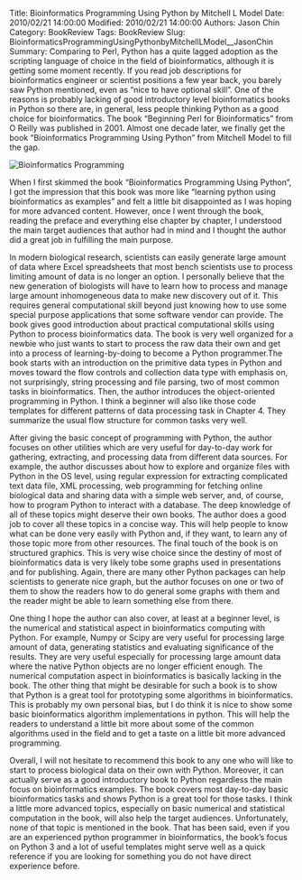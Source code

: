 Title: Bioinformatics Programming Using Python by Mitchell L Model
Date: 2010/02/21 14:00:00
Modified: 2010/02/21 14:00:00
Authors: Jason Chin
Category: BookReview
Tags: BookReview
Slug: BioinformaticsProgrammingUsingPythonbyMitchellLModel__JasonChin
Summary: Comparing to Perl, Python has a quite lagged adoption as the scripting language of choice in the field of bioinformatics, although it is getting some moment recently.   If you read job descriptions for bioinformatics engineer or scientist positions a few year back, you barely saw Python mentioned, even as “nice to have optional skill”.  One of the reasons is probably lacking of good introductory level bioinformatics books in Python so there are, in general, less people thinking Python as a good choice for bioinformatics.   The book “Beginning Perl for Bioinformatics” from O Reilly was published in 2001.  Almost one decade later, we finally get the book “Bioinformatics Programming Using Python” from Mitchell Model to fill the gap.


<p><img class="image-left" src="../images/2010/Bioinformatics.gif/image_preview" alt="Bioinformatics Programming" /></p>
<p>When I first skimmed the book “Bioinformatics Programming Using Python”, I got the impression that this book was more like “learning python using bioinformatics as examples” and felt a little bit disappointed as I was hoping for more advanced content. However, once I went through the book, reading the preface and everything else chapter by chapter, I understood the main target audiences that author had in mind and I thought the author did a great job in fulfilling the main purpose.</p>
<p>In modern biological research, scientists can easily generate large amount of data where Excel spreadsheets that most bench scientists use to process limiting amount of data is no longer an option. I personally believe that the new generation of biologists will have to learn how to process and manage large amount inhomogeneous data to make new discovery out of it. This requires general computational skill beyond just knowing how to use some special purpose applications that some software vendor can provide. The book gives good introduction about practical computational skills using Python to process bioinformatics data. The book is very well organized for a newbie who just wants to start to process the raw data their own and get into a process of learning-by-doing to become a Python programmer.The book starts with an introduction on the primitive data types in Python and moves toward the flow controls and collection data type with emphasis on, not surprisingly, string processing and file parsing, two of most common tasks in bioinformatics. Then, the author introduces the object-oriented programming in Python. I think a beginner will also like those code templates for different patterns of data processing task in Chapter 4. They summarize the usual flow structure for common tasks very well.</p>
<p>After giving the basic concept of programming with Python, the author focuses on other utilities which are very useful for day-to-day work for gathering, extracting, and processing data from different data sources. For example, the author discusses about how to explore and organize files with Python in the OS level, using regular expression for extracting complicated text data file, XML processing, web programming for fetching online biological data and sharing data with a simple web server, and, of course, how to program Python to interact with a database. The deep knowledge of all of these topics might deserve their own books. The author does a good job to cover all these topics in a concise way. This will help people to know what can be done very easily with Python and, if they want, to learn any of those topic more from other resources. The final touch of the book is on structured graphics. This is very wise choice since the destiny of most of bioinformatics data is very likely tobe some graphs used in presentations and for publishing. Again, there are many other Python packages can help scientists to generate nice graph, but the author focuses on one or two of them to show the readers how to do general some graphs with them and the reader might be able to learn something else from there.</p>
<p>One thing I hope the author can also cover, at least at a beginner level, is the numerical and statistical aspect in bioinformatics computing with Python. For example, Numpy or Scipy are very useful for processing large amount of data, generating statistics and evaluating significance of the results. They are very useful especially for processing large amount data where the native Python objects are no longer efficient enough. The numerical computation aspect in bioinformatics is basically lacking in the book. The other thing that might be desirable for such a book is to show that Python is a great tool for prototyping some algorithms in bioinformatics. This is probably my own personal bias, but I do think it is nice to show some basic bioinformatics algorithm implementations in python. This will help the readers to understand a little bit more about some of the common algorithms used in the field and to get a taste on a little bit more advanced programming.</p>
<p></p>
<p>Overall, I will not hesitate to recommend this book to any one who will like to start to process biological data on their own with Python. Moreover, it can actually serve as a good introductory book to Python regardless the main focus on bioinformatics examples. The book covers most day-to-day basic bioinformatics tasks and shows Python is a great tool for those tasks. I think a little more advanced topics, especially on basic numerical and statistical computation in the book, will also help the target audiences. Unfortunately, none of that topic is mentioned in the book. That has been said, even if you are an experienced python programmer in bioinformatics, the book’s focus on Python 3 and a lot of useful templates might serve well as a quick reference if you are looking for something you do not have direct experience before.</p>
<p></p>

